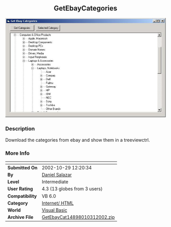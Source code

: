 ﻿<div align="center">

## GetEbayCategories

<img src="PIC200210311358576522.jpg">
</div>

### Description

Download the categories from ebay and show them in a treeviewctrl.
 
### More Info
 


<span>             |<span>
---                |---
**Submitted On**   |2002-10-29 12:20:34
**By**             |[Daniel Salazar](https://github.com/Planet-Source-Code/PSCIndex/blob/master/ByAuthor/daniel-salazar.md)
**Level**          |Intermediate
**User Rating**    |4.3 (13 globes from 3 users)
**Compatibility**  |VB 6\.0
**Category**       |[Internet/ HTML](https://github.com/Planet-Source-Code/PSCIndex/blob/master/ByCategory/internet-html__1-34.md)
**World**          |[Visual Basic](https://github.com/Planet-Source-Code/PSCIndex/blob/master/ByWorld/visual-basic.md)
**Archive File**   |[GetEbayCat14898010312002\.zip](https://github.com/Planet-Source-Code/daniel-salazar-getebaycategories__1-40295/archive/master.zip)








